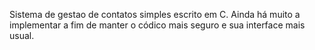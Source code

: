 Sistema de gestao de contatos simples escrito em C. Ainda há muito a implementar a fim de manter o códico mais seguro e sua interface mais usual.

